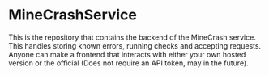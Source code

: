 # MineCrashService

This is the repository that contains the backend of the MineCrash service. This handles storing known errors, running checks and accepting requests. Anyone can make a frontend that interacts with either your own hosted version or the official (Does not require an API token, may in the future).
